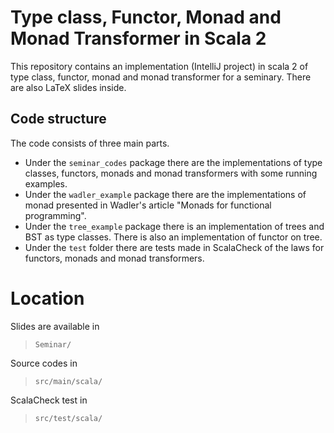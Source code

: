 # Type class, Functor, Monad and Monad Transformer in Scala 2

This repository contains an implementation (IntelliJ project) in scala 2 of type class, functor, monad and monad transformer for a seminary. 
There are also LaTeX slides inside. 

## Code structure
The code consists of three main parts.
+ Under the `seminar_codes` package there are the implementations of type classes, functors, monads and monad transformers with some running examples.
+ Under the `wadler_example` package there are the implementations of monad presented in Wadler's article "Monads for functional programming".
+ Under the `tree_example` package there is an implementation of trees and BST as type classes. There is also an implementation of functor on tree.
+ Under the `test` folder there are tests made in ScalaCheck of the laws for functors, monads and monad transformers.

# Location

Slides are available in

> `Seminar/`

Source codes in

> `src/main/scala/`

ScalaCheck test in

> `src/test/scala/`
